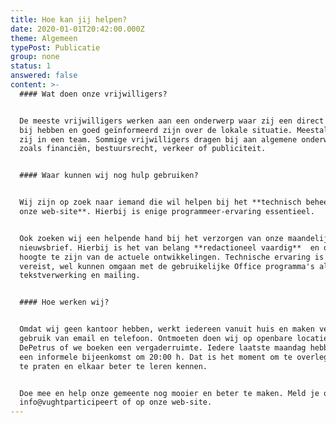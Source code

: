 ```yaml
---
title: Hoe kan jij helpen?
date: 2020-01-01T20:42:00.000Z
theme: Algemeen
typePost: Publicatie
group: none
status: 1
answered: false
content: >-
  #### Wat doen onze vrijwilligers?


  De meeste vrijwilligers werken aan een onderwerp waar zij een direct belang
  bij hebben en goed geïnformeerd zijn over de lokale situatie. Meestal werken
  zij in een team. Sommige vrijwilligers dragen bij aan algemene onderwerpen
  zoals financiën, bestuursrecht, verkeer of publiciteit.


  #### Waar kunnen wij nog hulp gebruiken?


  Wij zijn op zoek naar iemand die wil helpen bij het **technisch beheer van
  onze web-site**. Hierbij is enige programmeer-ervaring essentieel. 


  Ook zoeken wij een helpende hand bij het verzorgen van onze maandelijkse
  nieuwsbrief. Hierbij is het van belang **redactioneel vaardig**  en op de
  hoogte te zijn van de actuele ontwikkelingen. Technische ervaring is niet
  vereist, wel kunnen omgaan met de gebruikelijke Office programma's als
  tekstverwerking en mailing.


  #### Hoe werken wij?


  Omdat wij geen kantoor hebben, werkt iedereen vanuit huis en maken veel
  gebruik van email en telefoon. Ontmoeten doen wij op openbare locaties zoals
  DePetrus of we boeken een vergaderruimte. Iedere laatste maandag hebben wij
  een informele bijeenkomst om 20:00 h. Dat is het moment om te overleggen, bij
  te praten en elkaar beter te leren kennen.


  Doe mee en help onze gemeente nog mooier en beter te maken. Meld je op
  info@vughtparticipeert of op onze web-site.
---
```


